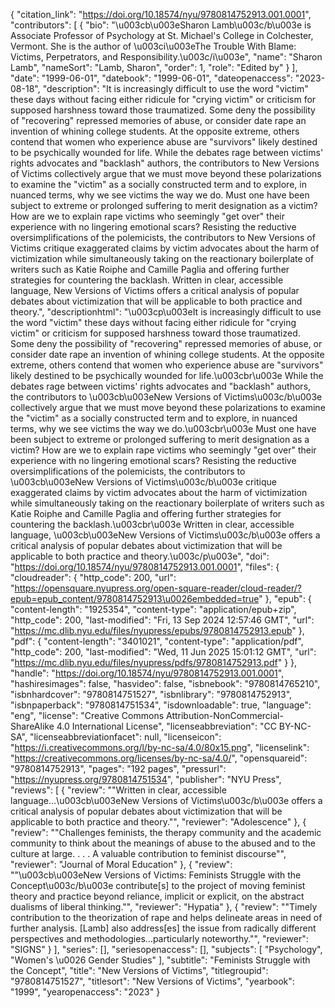 {
   "citation_link": "https://doi.org/10.18574/nyu/9780814752913.001.0001",
   "contributors": [
     {
       "bio": "\u003cb\u003eSharon Lamb\u003c/b\u003e is Associate Professor of Psychology at St. Michael's College in Colchester, Vermont. She is the author of \u003ci\u003eThe Trouble With Blame: Victims, Perpetrators, and Responsibility.\u003c/i\u003e",
       "name": "Sharon Lamb",
       "nameSort": "Lamb, Sharon",
       "order": 1,
       "role": "Edited by"
     }
   ],
   "date": "1999-06-01",
   "datebook": "1999-06-01",
   "dateopenaccess": "2023-08-18",
   "description": "It is increasingly difficult to use the word \"victim\" these days without facing either ridicule for \"crying victim\" or criticism for supposed harshness toward those traumatized. Some deny the possibility of \"recovering\" repressed memories of abuse, or consider date rape an invention of whining college students. At the opposite extreme, others contend that women who experience abuse are \"survivors\" likely destined to be psychically wounded for life. While the debates rage between victims' rights advocates and \"backlash\" authors, the contributors to New Versions of Victims collectively argue that we must move beyond these polarizations to examine the \"victim\" as a socially constructed term and to explore, in nuanced terms, why we see victims the way we do. Must one have been subject to extreme or prolonged suffering to merit designation as a victim? How are we to explain rape victims who seemingly \"get over\" their experience with no lingering emotional scars? Resisting the reductive oversimplifications of the polemicists, the contributors to New Versions of Victims critique exaggerated claims by victim advocates about the harm of victimization while simultaneously taking on the reactionary boilerplate of writers such as Katie Roiphe and Camille Paglia and offering further strategies for countering the backlash. Written in clear, accessible language, New Versions of Victims offers a critical analysis of popular debates about victimization that will be applicable to both practice and theory.",
   "descriptionhtml": "\u003cp\u003eIt is increasingly difficult to use the word \"victim\" these days without facing either ridicule for \"crying victim\" or criticism for supposed harshness toward those traumatized. Some deny the possibility of \"recovering\" repressed memories of abuse, or consider date rape an invention of whining college students. At the opposite extreme, others contend that women who experience abuse are \"survivors\" likely destined to be psychically wounded for life.\u003cbr\u003e While the debates rage between victims' rights advocates and \"backlash\" authors, the contributors to \u003cb\u003eNew Versions of Victims\u003c/b\u003e collectively argue that we must move beyond these polarizations to examine the \"victim\" as a socially constructed term and to explore, in nuanced terms, why we see victims the way we do.\u003cbr\u003e Must one have been subject to extreme or prolonged suffering to merit designation as a victim? How are we to explain rape victims who seemingly \"get over\" their experience with no lingering emotional scars? Resisting the reductive oversimplifications of the polemicists, the contributors to \u003cb\u003eNew Versions of Victims\u003c/b\u003e critique exaggerated claims by victim advocates about the harm of victimization while simultaneously taking on the reactionary boilerplate of writers such as Katie Roiphe and Camille Paglia and offering further strategies for countering the backlash.\u003cbr\u003e Written in clear, accessible language, \u003cb\u003eNew Versions of Victims\u003c/b\u003e offers a critical analysis of popular debates about victimization that will be applicable to both practice and theory.\u003c/p\u003e",
   "doi": "https://doi.org/10.18574/nyu/9780814752913.001.0001",
   "files": {
     "cloudreader": {
       "http_code": 200,
       "url": "https://opensquare.nyupress.org/open-square-reader/cloud-reader/?epub=epub_content/9780814752913\u0026embedded=true"
     },
     "epub": {
       "content-length": "1925354",
       "content-type": "application/epub+zip",
       "http_code": 200,
       "last-modified": "Fri, 13 Sep 2024 12:57:46 GMT",
       "url": "https://mc.dlib.nyu.edu/files/nyupress/epubs/9780814752913.epub"
     },
     "pdf": {
       "content-length": "3401021",
       "content-type": "application/pdf",
       "http_code": 200,
       "last-modified": "Wed, 11 Jun 2025 15:01:12 GMT",
       "url": "https://mc.dlib.nyu.edu/files/nyupress/pdfs/9780814752913.pdf"
     }
   },
   "handle": "https://doi.org/10.18574/nyu/9780814752913.001.0001",
   "hashiresimages": false,
   "hasvideo": false,
   "isbnebook": "9780814765210",
   "isbnhardcover": "9780814751527",
   "isbnlibrary": "9780814752913",
   "isbnpaperback": "9780814751534",
   "isdownloadable": true,
   "language": "eng",
   "license": "Creative Commons Attribution-NonCommercial-ShareAlike 4.0 International License",
   "licenseabbreviation": "CC BY-NC-SA",
   "licenseabbreviationfacet": null,
   "licenseicon": "https://i.creativecommons.org/l/by-nc-sa/4.0/80x15.png",
   "licenselink": "https://creativecommons.org/licenses/by-nc-sa/4.0/",
   "opensquareid": "9780814752913",
   "pages": "192 pages",
   "pressurl": "https://nyupress.org/9780814751534",
   "publisher": "NYU Press",
   "reviews": [
     {
       "review": "\"Written in clear, accessible language...\u003cb\u003eNew Versions of Victims\u003c/b\u003e offers a critical analysis of popular debates about victimization that will be applicable to both practice and theory.\"",
       "reviewer": "Adolescence"
     },
     {
       "review": "\"Challenges feminists, the therapy community and the academic community to think about the meanings of abuse to the abused and to the culture at large. . . . A valuable contribution to feminist discourse\"",
       "reviewer": "Journal of Moral Education"
     },
     {
       "review": "\"\u003cb\u003eNew Versions of Victims: Feminists Struggle with the Concept\u003c/b\u003e contribute[s] to the project of moving feminist theory and practice beyond reliance, implicit or explicit, on the abstract dualisms of liberal thinking.\"",
       "reviewer": "Hypatia"
     },
     {
       "review": "\"Timely contribution to the theorization of rape and helps delineate areas in need of further analysis.  [Lamb] also address[es] the issue from radically different perspectives and methodologies...particularly noteworthy.\"",
       "reviewer": "SIGNS"
     }
   ],
   "series": [],
   "seriesopenaccess": [],
   "subjects": [
     "Psychology",
     "Women's \u0026 Gender Studies"
   ],
   "subtitle": "Feminists Struggle with the Concept",
   "title": "New Versions of Victims",
   "titlegroupid": "9780814751527",
   "titlesort": "New Versions of Victims",
   "yearbook": "1999",
   "yearopenaccess": "2023"
 }
